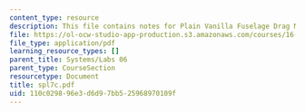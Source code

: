 ```yaml
---
content_type: resource
description: This file contains notes for Plain Vanilla Fuselage Drag Measurements.
file: https://ol-ocw-studio-app-production.s3.amazonaws.com/courses/16-01-unified-engineering-i-ii-iii-iv-fall-2005-spring-2006/110c029896e3d6d97bb525968970109f_spl7c.pdf
file_type: application/pdf
learning_resource_types: []
parent_title: Systems/Labs 06
parent_type: CourseSection
resourcetype: Document
title: spl7c.pdf
uid: 110c0298-96e3-d6d9-7bb5-25968970109f
---
```

